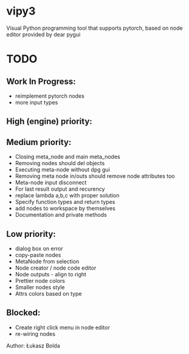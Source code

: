 # vipy3
Visual Python programming tool that supports pytorch, based on node editor provided by dear pygui

TODO
====
Work In Progress:
-----------------
* reimplement pytorch nodes
* more input types

High (engine) priority:
-----------------------

Medium priority:
----------------
* Closing meta_node and main meta_nodes
* Removing nodes should del objects
* Executing meta-node without dpg gui
* Removing meta node in/outs should remove node attributes too
* Meta-node input disconnect
* For last result output and recurency
* replace lambda a,b,c with proper solution
* Specify function types and return types
* add nodes to workspace by themselves
* Documentation and private methods

Low priority:
-------------
* dialog box on error
* copy-paste nodes
* MetaNode from selection
* Node creator / node code editor
* Node outputs - align to right
* Prettier node colors
* Smaller nodes style
* Attrs colors based on type

Blocked:
--------
* Create right click menu in node editor
* re-wiring nodes

Author: Łukasz Bolda